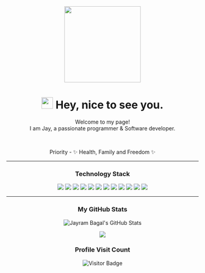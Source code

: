 <div align='center'>
  <img src="https://capsule-render.vercel.app/api?type=waving&height=200&text=Jayram%20Git&fontAlign=75&fontAlignY=40&color=gradient" height="200"/>
  <h1><img src="https://emojis.slackmojis.com/emojis/images/1531849430/4246/blob-sunglasses.gif?1531849430" width="30"/> Hey, nice to see you.</h1>
  <p></p>
    
  <p>Welcome to my page! </br> I am Jay, a passionate programmer & Software developer.</p>
  <br>
  <p>
  Priority - ✨ Health, Family and Freedom ✨
  </p>
  
---

  ### Technology Stack
  <div align='center'>
  <img src="https://img.shields.io/badge/python-3670A0?style=for-the-badge&logo=python&logoColor=ffdd54" />
    <span><img src="https://img.shields.io/badge/HTML5-E34F26?style=for-the-badge&logo=HTML5&logoColor=white"/><span>
    <img src="https://img.shields.io/badge/CSS3-1572B6?style=for-the-badge&logo=CSS3&logoColor=white"/>
    <img src="https://img.shields.io/badge/JavaScript-F7DF1E?style=for-the-badge&logo=JavaScript&logoColor=white"/>
    <img src="https://img.shields.io/badge/react-61DAFB?style=for-the-badge&logo=React&logoColor=white"/>
    <img src="https://img.shields.io/badge/redux-%23593d88.svg?style=for-the-badge&logo=redux&logoColor=white"/> 
    <img src="https://img.shields.io/badge/bootstrap-%23563D7C.svg?style=for-the-badge&logo=bootstrap&logoColor=white" /> 
        <img src="https://img.shields.io/badge/node.js-6DA55F?style=for-the-badge&logo=node.js&logoColor=white" />
      <img src="https://img.shields.io/badge/express.js-%23404d59.svg?style=for-the-badge&logo=express&logoColor=%2361DAFB" />
       <img src="https://img.shields.io/badge/MongoDB-%234ea94b.svg?style=for-the-badge&logo=mongodb&logoColor=white"/>
       <img src="https://img.shields.io/badge/JWT-black?style=for-the-badge&logo=JSON%20web%20tokens" />
        <img src="https://img.shields.io/badge/NPM-%23CB3837.svg?style=for-the-badge&logo=npm&logoColor=white" />

  
---      
      
  ### My GitHub Stats
  ![Jayram Bagal's GitHub Stats](https://github-readme-stats.vercel.app/api?username=jayrambagal&show_icons=true&count_private=true&theme=radical&hide_border=true)  
   
   <a href="https://github.com/jayrambagal"><img src="https://github-readme-streak-stats.herokuapp.com/?user=jayrambagal&theme=radical&hide_border=true" /></a>
   
  ### Profile Visit Count   
  ![Visitor Badge](https://visitor-badge.laobi.icu/badge?page_id=jayrambagal.jayrambagal)
  <br> 
</div>  
<!--
**palashmon/palashmon** is a ✨ _special_ ✨ repository because its `README.md` (this file) appears on your GitHub profile.

Here are some ideas to get you started:

- 🔭 I’m currently working on ...
- 🌱 I’m currently learning ...
- 👯 I’m looking to collaborate on ...
- 🤔 I’m looking for help with ...
- 💬 Ask me about ...
- 📫 How to reach me: ...
- 😄 Pronouns: ...
- ⚡ Fun fact: ...
-->



